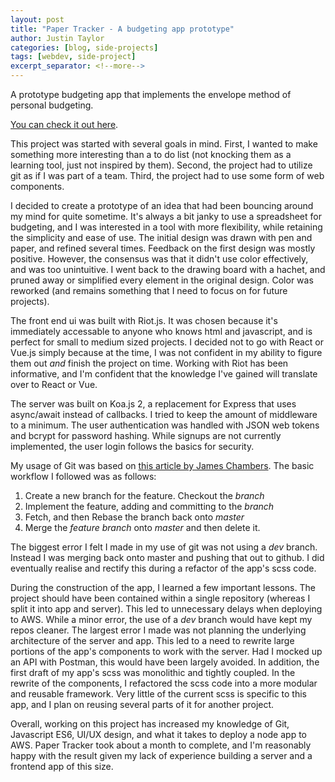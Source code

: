 ```yaml
---
layout: post
title: "Paper Tracker - A budgeting app prototype"
author: Justin Taylor
categories: [blog, side-projects]
tags: [webdev, side-project]
excerpt_separator: <!--more-->
---
```


A prototype budgeting app that implements the envelope method of personal budgeting.

<!--more-->

[You can check it out here](https://paper-tracker.sjustintaylor.com.au).

This project was started with several goals in mind. First, I wanted to make something more interesting than a to do list (not knocking them as a learning tool, just not inspired by them). Second, the project had to utilize git as if I was part of a team. Third, the project had to use some form of web components.

I decided to create a prototype of an idea that had been bouncing around my mind for quite sometime. It's always a bit janky to use a spreadsheet for budgeting, and I was interested in a tool with more flexibility, while retaining the simplicity and ease of use. The initial design was drawn with pen and paper, and refined several times.
Feedback on the first design was mostly positive. However, the consensus was that it didn't use color effectively, and was too unintuitive. I went back to the drawing board with a hachet, and pruned away or simplified every element in the original design. Color was reworked (and remains something that I need to focus on for future projects).

The front end ui was built with Riot.js. It was chosen because it's immediately accessable to anyone who knows html and javascript, and is perfect for small to medium sized projects. I decided not to go with React or Vue.js simply because at the time, I was not confident in my ability to figure them out _and_ finish the project on time. Working with Riot has been informative, and I'm confident that the knowledge I've gained will translate over to React or Vue.

The server was built on Koa.js 2, a replacement for Express that uses async/await instead of callbacks. I tried to keep the amount of middleware to a minimum. The user authentication was handled with JSON web tokens and bcrypt for password hashing. While signups are not currently implemented, the user login follows the basics for security.

My usage of Git was based on [this article by James Chambers](https://jameschambers.co/writing/git-team-workflow-cheatsheet/). The basic workflow I followed was as follows:

1. Create a new branch for the feature. Checkout the _branch_
2. Implement the feature, adding and committing to the _branch_
3. Fetch, and then Rebase the branch back onto _master_
4. Merge the _feature branch_ onto _master_ and then delete it.

The biggest error I felt I made in my use of git was not using a _dev_ branch. Instead I was merging back onto master and pushing that out to github. I did eventually realise and rectify this during a refactor of the app's scss code.

During the construction of the app, I learned a few important lessons. The project should have been contained within a single repository (whereas I split it into app and server). This led to unnecessary delays when deploying to AWS. While a minor error, the use of a _dev_ branch would have kept my repos cleaner. The largest error I made was not planning the underlying architecture of the server and app. This led to a need to rewrite large portions of the app's components to work with the server. Had I mocked up an API with Postman, this would have been largely avoided. In addition, the first draft of my app's scss was monolithic and tightly coupled. In the rewrite of the components, I refactored the scss code into a more modular and reusable framework. Very little of the current scss is specific to this app, and I plan on reusing several parts of it for another project.

Overall, working on this project has increased my knowledge of Git, Javascript ES6, UI/UX design, and what it takes to deploy a node app to AWS. Paper Tracker took about a month to complete, and I'm reasonably happy with the result given my lack of experience building a server and a frontend app of this size.
